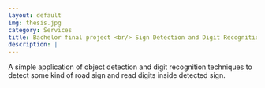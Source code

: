 ```yaml
---
layout: default
img: thesis.jpg
category: Services
title: Bachelor final project <br/> Sign Detection and Digit Recognition
description: |
---
```

A simple application of object detection and digit recognition techniques to detect some kind of road sign and read digits inside detected sign.